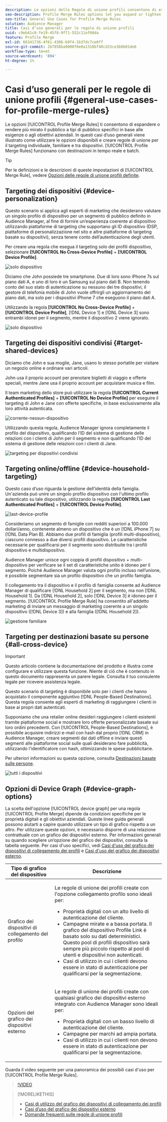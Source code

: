 ```yaml
---
description: Le opzioni delle Regole di unione profili consentono di espandere o rendere più mirato il pubblico a tipi di pubblico specifici in base alle esigenze o agli obiettivi aziendali. In questi casi d’uso generali viene illustrato come utilizzare le opzioni disponibili e creare regole di unione per il targeting individuale, familiare e tra dispositivi.
seo-description: Profile Merge Rules options let you expand or tighten audience focus on specific audiences based on business needs or goals. These general use cases explore how to use available options and create merge rules for individual, household, and cross-device targeting.
seo-title: General Use Cases for Profile Merge Rules
solution: Audience Manager
title: Casi d’uso generali per le regole di unione profili
uuid: c9eb41c8-fe19-45f8-9ff1-552c11ef08da
feature: Profile Merge
exl-id: 66341736-4f61-4306-b9f4-1b37dc7ce0ff
source-git-commit: 2b7858ba9000f0e0a1310bf40cd33ce3b0b01de6
workflow-type: tm+mt
source-wordcount: '894'
ht-degree: 1%

---
```


# Casi d’uso generali per le regole di unione profili {#general-use-cases-for-profile-merge-rules}

Le opzioni [!UICONTROL Profile Merge Rules] ti consentono di espandere o rendere più mirato il pubblico a tipi di pubblico specifici in base alle esigenze o agli obiettivi aziendali. In questi casi d’uso generali viene illustrato come utilizzare le opzioni disponibili e creare regole di unione per il targeting individuale, familiare e tra dispositivi. [!UICONTROL Profile Merge Rules] funzionano con destinazioni in tempo reale e batch.

>[!TIP]
>
>Per le definizioni e le descrizioni di queste impostazioni di [!UICONTROL Merge Rule], vedere [Opzioni delle regole di unione profili definite](merge-rule-definitions.md).

## Targeting dei dispositivi {#device-personalization}

Questo scenario si applica agli esperti di marketing che desiderano valutare un singolo profilo di dispositivo per un segmento di pubblico definito in Audience Manager, al fine di fornire un’esperienza coerente al dispositivo utilizzando piattaforme di targeting che supportano gli ID dispositivo (DSP, piattaforme di personalizzazione nel sito e altre piattaforme di targeting basate su dispositivi), senza tenere conto dell’autenticazione degli utenti.

Per creare una regola che esegua il targeting solo dei profili dispositivo, selezionare **[!UICONTROL No Cross-Device Profile]** + **[!UICONTROL Device Profile]**.

![solo dispositivo](assets/device-only.png)

Diciamo che John possiede tre smartphone. Due di loro sono iPhone 7s sul piano dati A, e uno di loro è un Samsung sul piano dati B. Non tenendo conto del suo stato di autenticazione su nessuno dei tre dispositivi, il gestore di telefonia mobile di John vuole offrirgli un aggiornamento del piano dati, ma solo per i dispositivi iPhone 7 che eseguono il piano dati A.

Utilizzando la regola **[!UICONTROL No Cross-Device Profile]** + **[!UICONTROL Device Profile]**, [!DNL Device 1] e [!DNL Device 3] sono entrambi idonei per il segmento, mentre il dispositivo 2 viene ignorato.

![solo dispositivo](assets/device-management.png)

## Targeting dei dispositivi condivisi {#target-shared-devices}

Diciamo che John e sua moglie, Jane, usano lo stesso portatile per visitare un negozio online e ordinare vari articoli.

John usa il proprio account per prenotare biglietti di viaggio e offerte speciali, mentre Jane usa il proprio account per acquistare musica e film.

Il team marketing dello store può utilizzare la regola **[!UICONTROL Current Authenticated Profiles]** + **[!UICONTROL No Device Profile]** per eseguire il targeting di John e Jane con offerte specifiche, in base esclusivamente alla loro attività autenticata.

![corrente-nessun-dispositivo](assets/current-no-device.png)

Utilizzando questa regola, Audience Manager ignora completamente il profilo del dispositivo, qualificando l’ID del sistema di gestione delle relazioni con i clienti di John per il segmento e non qualificando l’ID del sistema di gestione delle relazioni con i clienti di Jane.

![targeting per dispositivi condivisi](assets/shared-device-targeting.png)

## Targeting online/offline {#device-household-targeting}

Questo caso d’uso riguarda la gestione dell’identità della famiglia. Un&#39;azienda può unire un singolo profilo dispositivo con l&#39;ultimo profilo autenticato su tale dispositivo, utilizzando la regola **[!UICONTROL Last Authenticated Profiles]** + **[!UICONTROL Device Profile]**.

![last-device-profile](assets/last-device-profile.png)

Consideriamo un segmento di famiglie con redditi superiori a 100.000 dollari/anno, contenente almeno un dispositivo che è un [!DNL iPhone 7] su [!DNL Data Plan B]. Abbiamo due profili di famiglia (profili multi-dispositivo), ciascuno connesso a due diversi profili dispositivo. Le caratteristiche necessarie per qualificarsi per il segmento sono distribuite tra i profili dispositivo e multidispositivo.

Audience Manager unisce ogni coppia di profili dispositivo + multi-dispositivo per verificare se il set di caratteristiche unito è idoneo per il segmento. Poiché Audience Manager valuta ogni profilo incluso nell’unione, è possibile segmentare sia un profilo dispositivo che un profilo famiglia.

Il collegamento tra il dispositivo e il profilo di famiglia consente ad Audience Manager di qualificare [!DNL Household 2] per il segmento, ma non [!DNL Household 1]. Da [!DNL Household 2], solo [!DNL Device 3] è idoneo per il segmento. [!UICONTROL Profile Merge Rule] ha consentito all&#39;addetto marketing di inviare un messaggio di marketing coerente a un singolo dispositivo ([!DNL Device 3]) e alla famiglia ([!DNL Household 2]).

![gestione familiare](assets/household-management.png)

## Targeting per destinazioni basate su persone {#all-cross-device}

>[!IMPORTANT]
>
>Questo articolo contiene la documentazione del prodotto e illustra come configurare e utilizzare questa funzione. Niente di ciò che è contenuto in questo documento rappresenta un parere legale. Consulta il tuo consulente legale per ricevere assistenza legale.

Questo scenario di targeting è disponibile solo per i clienti che hanno acquistato il componente aggiuntivo [!DNL People-Based Destinations]. Questa regola consente agli esperti di marketing di raggiungere i clienti in base ai propri dati autenticati.

Supponiamo che una retailer online desideri raggiungere i clienti esistenti tramite piattaforme social e mostrare loro offerte personalizzate basate sui loro ordini precedenti. Con [!UICONTROL People-Based Destinations], è possibile acquisire indirizzi e-mail con hash dal proprio [!DNL CRM] in Audience Manager, creare segmenti dai dati offline e inviare questi segmenti alle piattaforme social sulle quali desiderano fare pubblicità, utilizzando l&#39;identificatore con hash, ottimizzando le spese pubblicitarie.

Per ulteriori informazioni su questa opzione, consulta [Destinazioni basate sulle persone](../destinations/people-based-destinations-overview.md).

![tutti i dispositivi](assets/all-cross-device.png)

## Opzioni di Device Graph {#device-graph-options}

La scelta dell&#39;opzione [!UICONTROL device graph] per una regola [!UICONTROL Profile Merge] dipende da condizioni specifiche per le proprietà digitali e gli obiettivi aziendali. Queste linee guida generali possono aiutarti a capire quando utilizzare un tipo di grafico rispetto a un altro. Per utilizzare queste opzioni, è necessario disporre di una relazione contrattuale con un grafico dei dispositivi esterno. Per informazioni generali su quando scegliere un’opzione del grafico dei dispositivi, consulta la tabella seguente. Per casi d&#39;uso specifici, vedi [Casi d&#39;uso del grafico dei dispositivi di collegamento dei profili](profile-link-use-case.md) e [Casi d&#39;uso del grafico dei dispositivi esterno](external-graph-use-cases.md).

<table id="table_66D9152D4FF040A186003272D456625D"> 
 <thead> 
  <tr> 
   <th colname="col1" class="entry"> Tipo di grafico del dispositivo </th> 
   <th colname="col2" class="entry"> Descrizione </th> 
  </tr>
 </thead>
 <tbody> 
  <tr> 
   <td colname="col1"> <p>Grafico dei dispositivi di collegamento del profilo <span class="wintitle"></span> </p> </td> 
   <td colname="col2"> <p>Le regole di unione dei profili <span class="wintitle"></span> create con l'opzione <span class="wintitle"> collegamento profilo</span> sono ideali per: </p> <p> 
     <ul id="ul_FF44FA894BB2448887C8EDA9C8407EF9"> 
      <li id="li_E22505210C664FE6A9AA7C61244B36DA">Proprietà digitali con un alto livello di autenticazione del cliente. </li> 
      <li id="li_BE7112EE611E4DEB95B5C0A2852BFA97">Campagne mirate e a bassa portata. Il grafico del dispositivo <span class="wintitle"> Profile Link</span> è basato solo su dati deterministici. Questo pool di profili dispositivo sarà sempre più piccolo rispetto al pool di utenti e dispositivi non autenticati. </li> 
      <li id="li_5FD9E936A72A4EFE80E694FA2E08E385">Casi di utilizzo in cui i clienti devono essere in stato di autenticazione per qualificarsi per la segmentazione. </li> 
     </ul> </p> </td> 
  </tr> 
  <tr> 
   <td colname="col1"> <p>Opzioni del grafico dei dispositivi esterno </p> </td> 
   <td colname="col2"> <p>Le regole di unione dei profili <span class="wintitle"></span> create con qualsiasi grafico dei dispositivi esterno integrato con <span class="keyword"> Audience Manager</span> sono ideali per: </p> <p> 
     <ul id="ul_D76D773988604A619FA4A3BF37F910F0"> 
      <li id="li_969A0755A9E34CBEB2F7331C137B9A26">Proprietà digitali con un basso livello di autenticazione del cliente. </li> 
      <li id="li_AC78C8B4AD5340FFAC44FE851096C6A6">Campagne per marchi ad ampia portata. </li> 
      <li id="li_14AEC54CE34440889A3A36324EC6F497">Casi di utilizzo in cui i clienti non devono essere in stato di autenticazione per qualificarsi per la segmentazione. </li> 
     </ul> </p> </td> 
  </tr> 
 </tbody> 
</table>

Guarda il video seguente per una panoramica dei possibili casi d&#39;uso per [!UICONTROL Profile Merge Rules].

>[!VIDEO](https://video.tv.adobe.com/v/28975/)

>[!MORELIKETHIS]
>
>* [Casi di utilizzo del grafico dei dispositivi di collegamento dei profili](profile-link-use-case.md)
>* [Casi d’uso del grafico dei dispositivi esterno](external-graph-use-cases.md)
>* [Domande frequenti sulle regole di unione profili](../../faq/faq-profile-merge.md)
